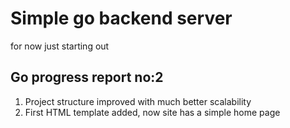# Simple go backend server
for now just starting out

## Go progress report no:2
1) Project structure improved with much better scalability
2) First HTML template added, now site has a simple home page
